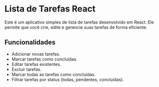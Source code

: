 # Lista de Tarefas React

Este é um aplicativo simples de lista de tarefas desenvolvido em React. Ele permite que você crie, edite e gerencie suas tarefas de forma eficiente.

## Funcionalidades

- Adicionar novas tarefas.
- Marcar tarefas como concluídas.
- Editar tarefas existentes.
- Excluir tarefas.
- Marcar todas as tarefas como concluídas.
- Filtrar tarefas por status (todas, pendentes, concluídas).
